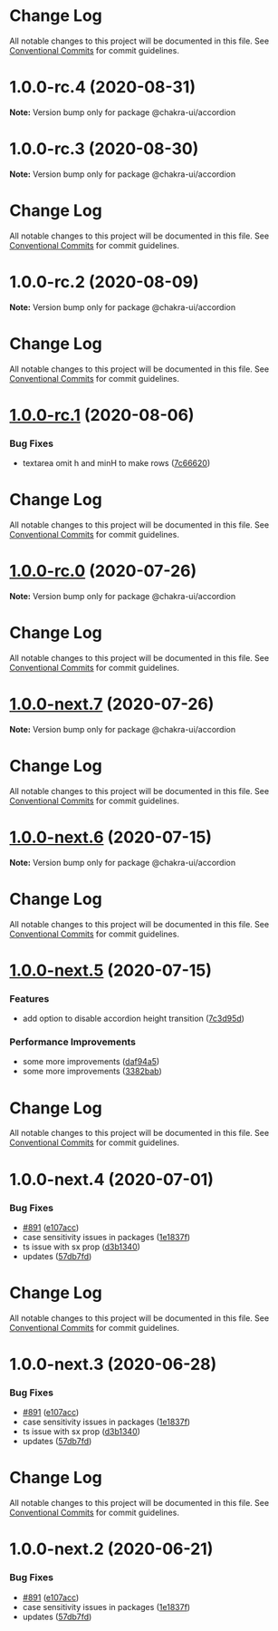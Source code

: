 # Change Log

All notable changes to this project will be documented in this file.
See [Conventional Commits](https://conventionalcommits.org) for commit guidelines.

# 1.0.0-rc.4 (2020-08-31)

**Note:** Version bump only for package @chakra-ui/accordion





# 1.0.0-rc.3 (2020-08-30)

**Note:** Version bump only for package @chakra-ui/accordion





# Change Log

All notable changes to this project will be documented in this file. See
[Conventional Commits](https://conventionalcommits.org) for commit guidelines.

# 1.0.0-rc.2 (2020-08-09)

**Note:** Version bump only for package @chakra-ui/accordion

# Change Log

All notable changes to this project will be documented in this file. See
[Conventional Commits](https://conventionalcommits.org) for commit guidelines.

# [1.0.0-rc.1](https://github.com/chakra-ui/chakra-ui/compare/@chakra-ui/accordion@1.0.0-rc.0...@chakra-ui/accordion@1.0.0-rc.1) (2020-08-06)

### Bug Fixes

- textarea omit h and minH to make rows
  ([7c66620](https://github.com/chakra-ui/chakra-ui/commit/7c66620bf4e01ad5ef5c8589c5712c805a220a70))

# Change Log

All notable changes to this project will be documented in this file. See
[Conventional Commits](https://conventionalcommits.org) for commit guidelines.

# [1.0.0-rc.0](https://github.com/chakra-ui/chakra-ui/compare/@chakra-ui/accordion@1.0.0-next.7...@chakra-ui/accordion@1.0.0-rc.0) (2020-07-26)

**Note:** Version bump only for package @chakra-ui/accordion

# Change Log

All notable changes to this project will be documented in this file. See
[Conventional Commits](https://conventionalcommits.org) for commit guidelines.

# [1.0.0-next.7](https://github.com/chakra-ui/chakra-ui/compare/@chakra-ui/accordion@1.0.0-next.6...@chakra-ui/accordion@1.0.0-next.7) (2020-07-26)

**Note:** Version bump only for package @chakra-ui/accordion

# Change Log

All notable changes to this project will be documented in this file. See
[Conventional Commits](https://conventionalcommits.org) for commit guidelines.

# [1.0.0-next.6](https://github.com/chakra-ui/chakra-ui/compare/@chakra-ui/accordion@1.0.0-next.5...@chakra-ui/accordion@1.0.0-next.6) (2020-07-15)

**Note:** Version bump only for package @chakra-ui/accordion

# Change Log

All notable changes to this project will be documented in this file. See
[Conventional Commits](https://conventionalcommits.org) for commit guidelines.

# [1.0.0-next.5](https://github.com/chakra-ui/chakra-ui/compare/@chakra-ui/accordion@1.0.0-next.4...@chakra-ui/accordion@1.0.0-next.5) (2020-07-15)

### Features

- add option to disable accordion height transition
  ([7c3d95d](https://github.com/chakra-ui/chakra-ui/commit/7c3d95dffa5601dfd6f31e5a7e078dd63ea4b61e))

### Performance Improvements

- some more improvements
  ([daf94a5](https://github.com/chakra-ui/chakra-ui/commit/daf94a50f6abc9773c9552ec08b5ebf5f1cb05b9))
- some more improvements
  ([3382bab](https://github.com/chakra-ui/chakra-ui/commit/3382bab224f29f082d2a9ba2b4b2721257fbdfac))

# Change Log

All notable changes to this project will be documented in this file. See
[Conventional Commits](https://conventionalcommits.org) for commit guidelines.

# 1.0.0-next.4 (2020-07-01)

### Bug Fixes

- [#891](https://github.com/chakra-ui/chakra-ui/issues/891)
  ([e107acc](https://github.com/chakra-ui/chakra-ui/commit/e107acc8487898a965b0d695c1da71f46fc56d5e))
- case sensitivity issues in packages
  ([1e1837f](https://github.com/chakra-ui/chakra-ui/commit/1e1837f76e869c2df11f6a6e80ce4ab511beaf95))
- ts issue with sx prop
  ([d3b1340](https://github.com/chakra-ui/chakra-ui/commit/d3b1340cb255937927b4d4c56ce218141570b951))
- updates
  ([57db7fd](https://github.com/chakra-ui/chakra-ui/commit/57db7fd9e7b7c3c6465adfe3c91677c52841963e))

# Change Log

All notable changes to this project will be documented in this file. See
[Conventional Commits](https://conventionalcommits.org) for commit guidelines.

# 1.0.0-next.3 (2020-06-28)

### Bug Fixes

- [#891](https://github.com/chakra-ui/chakra-ui/issues/891)
  ([e107acc](https://github.com/chakra-ui/chakra-ui/commit/e107acc8487898a965b0d695c1da71f46fc56d5e))
- case sensitivity issues in packages
  ([1e1837f](https://github.com/chakra-ui/chakra-ui/commit/1e1837f76e869c2df11f6a6e80ce4ab511beaf95))
- ts issue with sx prop
  ([d3b1340](https://github.com/chakra-ui/chakra-ui/commit/d3b1340cb255937927b4d4c56ce218141570b951))
- updates
  ([57db7fd](https://github.com/chakra-ui/chakra-ui/commit/57db7fd9e7b7c3c6465adfe3c91677c52841963e))

# Change Log

All notable changes to this project will be documented in this file. See
[Conventional Commits](https://conventionalcommits.org) for commit guidelines.

# 1.0.0-next.2 (2020-06-21)

### Bug Fixes

- [#891](https://github.com/chakra-ui/chakra-ui/issues/891)
  ([e107acc](https://github.com/chakra-ui/chakra-ui/commit/e107acc8487898a965b0d695c1da71f46fc56d5e))
- case sensitivity issues in packages
  ([1e1837f](https://github.com/chakra-ui/chakra-ui/commit/1e1837f76e869c2df11f6a6e80ce4ab511beaf95))
- updates
  ([57db7fd](https://github.com/chakra-ui/chakra-ui/commit/57db7fd9e7b7c3c6465adfe3c91677c52841963e))

